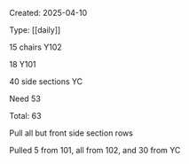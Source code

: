 Created: 2025-04-10

Type: [[daily]]

15 chairs Y102

18 Y101

40 side sections YC

Need 53

Total: 63

Pull all but front side section rows

Pulled 5 from 101, all from 102, and 30 from YC